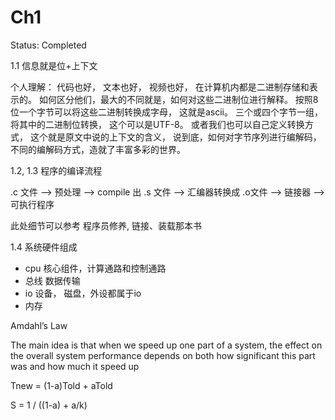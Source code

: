 # Ch1

Status: Completed

1.1 信息就是位+上下文

个人理解： 代码也好， 文本也好， 视频也好， 在计算机内都是二进制存储和表示的。 如何区分他们，最大的不同就是，如何对这些二进制位进行解释。   按照8位一个字节可以将这些二进制转换成字母， 这就是ascii。  三个或四个字节一组，将其中的二进制位转换， 这个可以是UTF-8。 或者我们也可以自己定义转换方式， 这个就是原文中说的上下文的含义， 说到底，如何对字节序列进行编解码，不同的编解码方式，造就了丰富多彩的世界。

1.2, 1.3 程序的编译流程

.c 文件 —> 预处理 —> compile 出 .s 文件 —> 汇编器转换成 .o文件 —> 链接器 —> 可执行程序

此处细节可以参考 程序员修养, 链接、装载那本书

1.4 系统硬件组成

- cpu  核心组件，计算通路和控制通路
- 总线 数据传输
- io 设备，  磁盘，外设都属于io
- 内存

Amdahl’s Law

The main idea is that when we speed up one part of a system, the effect on the overall system performance depends on both how significant this part was and how much it speed up

Tnew = (1-a)Told + aTold 

S =  1 / ((1-a) + a/k)
